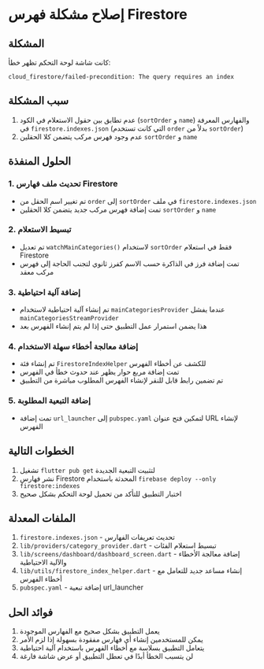 # إصلاح مشكلة فهرس Firestore

## المشكلة
كانت شاشة لوحة التحكم تظهر خطأ:
```
cloud_firestore/failed-precondition: The query requires an index
```

## سبب المشكلة
1. عدم تطابق بين حقول الاستعلام في الكود (`sortOrder` و `name`) والفهارس المعرفة في `firestore.indexes.json` (التي كانت تستخدم `order` بدلاً من `sortOrder`)
2. عدم وجود فهرس مركب يتضمن كلا الحقلين `sortOrder` و `name`

## الحلول المنفذة

### 1. تحديث ملف فهارس Firestore
- تم تغيير اسم الحقل من `order` إلى `sortOrder` في ملف `firestore.indexes.json`
- تمت إضافة فهرس مركب جديد يتضمن كلا الحقلين `sortOrder` و `name`

### 2. تبسيط الاستعلام
- تم تعديل `watchMainCategories()` لاستخدام `sortOrder` فقط في استعلام Firestore
- تمت إضافة فرز في الذاكرة حسب الاسم كفرز ثانوي لتجنب الحاجة إلى فهرس مركب معقد

### 3. إضافة آلية احتياطية
- تم إنشاء آلية احتياطية لاستخدام `mainCategoriesProvider` عندما يفشل `mainCategoriesStreamProvider`
- هذا يضمن استمرار عمل التطبيق حتى إذا لم يتم إنشاء الفهرس بعد

### 4. إضافة معالجة أخطاء سهلة الاستخدام
- تم إنشاء فئة `FirestoreIndexHelper` للكشف عن أخطاء الفهرس
- تمت إضافة مربع حوار يظهر عند حدوث خطأ في الفهرس
- تم تضمين رابط قابل للنقر لإنشاء الفهرس المطلوب مباشرة من التطبيق

### 5. إضافة التبعية المطلوبة
- تمت إضافة `url_launcher` إلى `pubspec.yaml` لتمكين فتح عنوان URL لإنشاء الفهرس

## الخطوات التالية
1. تشغيل `flutter pub get` لتثبيت التبعية الجديدة
2. نشر فهارس Firestore المحدثة باستخدام `firebase deploy --only firestore:indexes`
3. اختبار التطبيق للتأكد من تحميل لوحة التحكم بشكل صحيح

## الملفات المعدلة
1. `firestore.indexes.json` - تحديث تعريفات الفهارس
2. `lib/providers/category_provider.dart` - تبسيط استعلام الفئات
3. `lib/screens/dashboard/dashboard_screen.dart` - إضافة معالجة الأخطاء والآلية الاحتياطية
4. `lib/utils/firestore_index_helper.dart` - إنشاء مساعد جديد للتعامل مع أخطاء الفهرس
5. `pubspec.yaml` - إضافة تبعية url_launcher

## فوائد الحل
1. يعمل التطبيق بشكل صحيح مع الفهارس الموجودة
2. يمكن للمستخدمين إنشاء أي فهارس مفقودة بسهولة إذا لزم الأمر
3. يتعامل التطبيق بسلاسة مع أخطاء الفهرس باستخدام آلية احتياطية
4. لن يتسبب الخطأ أبدًا في تعطل التطبيق أو عرض شاشة فارغة